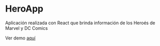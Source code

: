 # HeroApp

Aplicación realizada con React que brinda información de los Heroés de Marvel y DC Comics

Ver demo [aquí](https://heroe-app.netlify.app)
